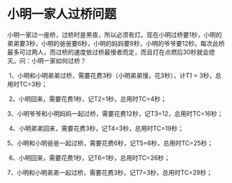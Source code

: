 # 小明一家人过桥问题

小明一家过一座桥，过桥时是黑夜，所以必须有灯。现在小明过桥要1秒，小明的弟弟要3秒，小明的爸爸要6秒，小明的妈妈要8秒，小明的爷爷要12秒。每次此桥最多可过两人，而过桥的速度依过桥最慢者而定，而且灯在点燃后30秒就会熄灭。问：小明一家如何过桥？



​    1、小明和小明弟弟过桥，需要花费3秒（小明弟弟慢，花3秒），计T1 = 3秒，总用时TC=3秒；

​    2、小明回来，需要花费1秒，记T2=1秒，总用时TC=4秒；

​    3、小明爷爷和小明妈妈一起过桥，需要花费12秒，记T3=12，总用时TC=16秒；

​    4、小明弟弟回来，需要花费3秒，记T4=3秒，总用时TC=19秒；

​    5、小明和小明爸爸一起过桥，需要花费6秒，记T5=6秒，总用时TC=25秒；

​     6、小明回来，需要花费1秒，记T6=1秒，总用时TC=26秒；

​     7、小明和小明弟弟一起过桥，需要花费3秒，记T7=3秒，总用时TC=29秒；

